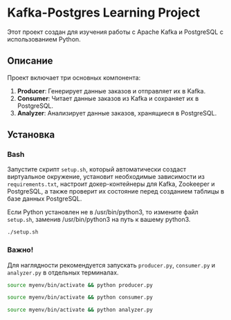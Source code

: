# Kafka-Postgres Learning Project

Этот проект создан для изучения работы с Apache Kafka и PostgreSQL с использованием Python.

## Описание

Проект включает три основных компонента:

1. **Producer**: Генерирует данные заказов и отправляет их в Kafka.
2. **Consumer**: Читает данные заказов из Kafka и сохраняет их в PostgreSQL.
3. **Analyzer**: Анализирует данные заказов, хранящиеся в PostgreSQL.

## Установка

### Bash

Запустите скрипт `setup.sh`, который автоматически создаст виртуальное окружение, установит необходимые зависимости из `requirements.txt`, настроит докер-контейнеры для Kafka, Zookeeper и PostgreSQL, а также проверит их состояние перед созданием таблицы в базе данных PostgreSQL.

Если Python установлен не в /usr/bin/python3, то измените файл `setup.sh`, заменив /usr/bin/python3 на путь к вашему python3. 

```sh
./setup.sh
```

### Важно!

Для наглядности рекомендуется запускать `producer.py`, `consumer.py` и `analyzer.py` в отдельных терминалах.

```sh
source myenv/bin/activate && python producer.py
```

```sh
source myenv/bin/activate && python consumer.py
```

```sh
source myenv/bin/activate && python analyzer.py
```